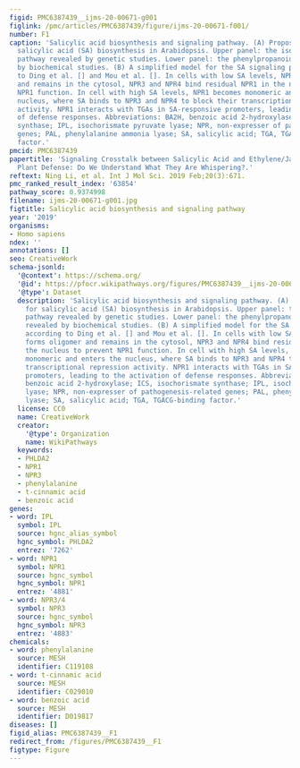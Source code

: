```yaml
---
figid: PMC6387439__ijms-20-00671-g001
figlink: /pmc/articles/PMC6387439/figure/ijms-20-00671-f001/
number: F1
caption: 'Salicylic acid biosynthesis and signaling pathway. (A) Proposed model for
  salicylic acid (SA) biosynthesis in Arabidopsis. Upper panel: the isochorismate
  pathway revealed by genetic studies. Lower panel: the phenylpropanoid pathway revealed
  by biochemical studies. (B) A simplified model for the SA signaling pathway according
  to Ding et al. [] and Mou et al. []. In cells with low SA levels, NPR1 forms oligomer
  and remains in the cytosol, NPR3 and NPR4 bind residual NPR1 in the nucleus to prevent
  NPR1 function. In cell with high SA levels, NPR1 becomes monomeric and enters the
  nucleus, where SA binds to NPR3 and NPR4 to block their transcriptional repression
  activity. NPR1 interacts with TGAs in SA-responsive promoters, leading to the activation
  of defense responses. Abbreviations: BA2H, benzoic acid 2-hydroxylase; ICS, isochorismate
  synthase; IPL, isochorismate pyruvate lyase; NPR, non-expresser of pathogenesis-related
  genes; PAL, phenylalanine ammonia lyase; SA, salicylic acid; TGA, TGACG-binding
  factor.'
pmcid: PMC6387439
papertitle: 'Signaling Crosstalk between Salicylic Acid and Ethylene/Jasmonate in
  Plant Defense: Do We Understand What They Are Whispering?.'
reftext: Ning Li, et al. Int J Mol Sci. 2019 Feb;20(3):671.
pmc_ranked_result_index: '63854'
pathway_score: 0.9374998
filename: ijms-20-00671-g001.jpg
figtitle: Salicylic acid biosynthesis and signaling pathway
year: '2019'
organisms:
- Homo sapiens
ndex: ''
annotations: []
seo: CreativeWork
schema-jsonld:
  '@context': https://schema.org/
  '@id': https://pfocr.wikipathways.org/figures/PMC6387439__ijms-20-00671-g001.html
  '@type': Dataset
  description: 'Salicylic acid biosynthesis and signaling pathway. (A) Proposed model
    for salicylic acid (SA) biosynthesis in Arabidopsis. Upper panel: the isochorismate
    pathway revealed by genetic studies. Lower panel: the phenylpropanoid pathway
    revealed by biochemical studies. (B) A simplified model for the SA signaling pathway
    according to Ding et al. [] and Mou et al. []. In cells with low SA levels, NPR1
    forms oligomer and remains in the cytosol, NPR3 and NPR4 bind residual NPR1 in
    the nucleus to prevent NPR1 function. In cell with high SA levels, NPR1 becomes
    monomeric and enters the nucleus, where SA binds to NPR3 and NPR4 to block their
    transcriptional repression activity. NPR1 interacts with TGAs in SA-responsive
    promoters, leading to the activation of defense responses. Abbreviations: BA2H,
    benzoic acid 2-hydroxylase; ICS, isochorismate synthase; IPL, isochorismate pyruvate
    lyase; NPR, non-expresser of pathogenesis-related genes; PAL, phenylalanine ammonia
    lyase; SA, salicylic acid; TGA, TGACG-binding factor.'
  license: CC0
  name: CreativeWork
  creator:
    '@type': Organization
    name: WikiPathways
  keywords:
  - PHLDA2
  - NPR1
  - NPR3
  - phenylalanine
  - t-cinnamic acid
  - benzoic acid
genes:
- word: IPL
  symbol: IPL
  source: hgnc_alias_symbol
  hgnc_symbol: PHLDA2
  entrez: '7262'
- word: NPR1
  symbol: NPR1
  source: hgnc_symbol
  hgnc_symbol: NPR1
  entrez: '4881'
- word: NPR3/4
  symbol: NPR3
  source: hgnc_symbol
  hgnc_symbol: NPR3
  entrez: '4883'
chemicals:
- word: phenylalanine
  source: MESH
  identifier: C119108
- word: t-cinnamic acid
  source: MESH
  identifier: C029010
- word: benzoic acid
  source: MESH
  identifier: D019817
diseases: []
figid_alias: PMC6387439__F1
redirect_from: /figures/PMC6387439__F1
figtype: Figure
---
```

